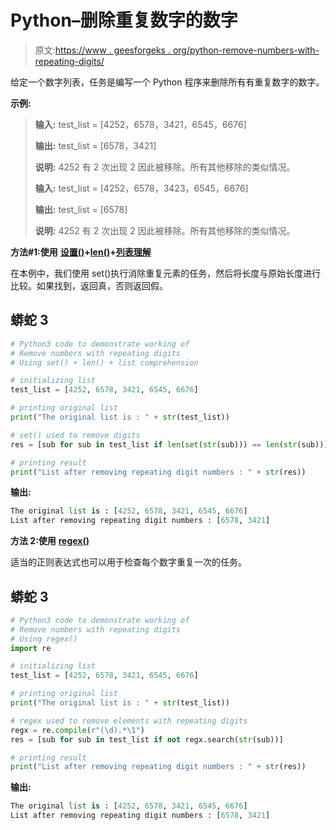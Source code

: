 # Python–删除重复数字的数字

> 原文:[https://www . geesforgeks . org/python-remove-numbers-with-repeating-digits/](https://www.geeksforgeeks.org/python-remove-numbers-with-repeating-digits/)

给定一个数字列表，任务是编写一个 Python 程序来删除所有有重复数字的数字。

**示例:**

> **输入:** test_list = [4252，6578，3421，6545，6676]
> 
> **输出:** test_list = [6578，3421]
> 
> **说明:** 4252 有 2 次出现 2 因此被移除。所有其他移除的类似情况。
> 
> **输入:** test_list = [4252，6578，3423，6545，6676]
> 
> **输出:** test_list = [6578]
> 
> **说明:** 4252 有 2 次出现 2 因此被移除。所有其他移除的类似情况。

**方法#1:使用** [**设置()**](https://www.geeksforgeeks.org/python-sets/)**+**[**len()**](https://www.geeksforgeeks.org/python-string-length-len/)**+**[**列表理解**](https://www.geeksforgeeks.org/python-list-comprehension/)

在本例中，我们使用 set()执行消除重复元素的任务，然后将长度与原始长度进行比较。如果找到，返回真，否则返回假。

## 蟒蛇 3

```py
# Python3 code to demonstrate working of
# Remove numbers with repeating digits
# Using set() + len() + list comprehension

# initializing list
test_list = [4252, 6578, 3421, 6545, 6676]

# printing original list
print("The original list is : " + str(test_list))

# set() used to remove digits
res = [sub for sub in test_list if len(set(str(sub))) == len(str(sub))]

# printing result
print("List after removing repeating digit numbers : " + str(res))
```

**输出:**

```py
The original list is : [4252, 6578, 3421, 6545, 6676]
List after removing repeating digit numbers : [6578, 3421]
```

**方法 2:使用** [**regex()**](https://www.geeksforgeeks.org/regular-expression-python-examples-set-1/)

适当的正则表达式也可以用于检查每个数字重复一次的任务。

## 蟒蛇 3

```py
# Python3 code to demonstrate working of
# Remove numbers with repeating digits
# Using regex()
import re

# initializing list
test_list = [4252, 6578, 3421, 6545, 6676]

# printing original list
print("The original list is : " + str(test_list))

# regex used to remove elements with repeating digits
regx = re.compile(r"(\d).*\1")
res = [sub for sub in test_list if not regx.search(str(sub))]

# printing result
print("List after removing repeating digit numbers : " + str(res))
```

**输出:**

```py
The original list is : [4252, 6578, 3421, 6545, 6676]
List after removing repeating digit numbers : [6578, 3421]
```